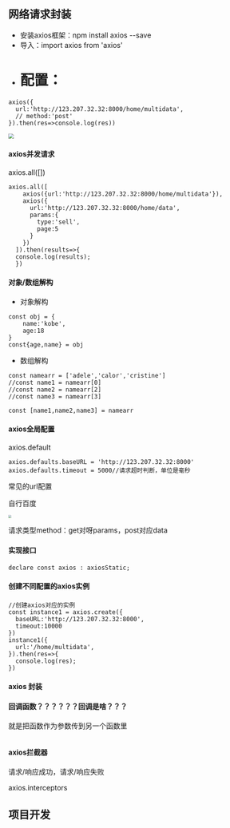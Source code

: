 ## 网络请求封装



* 安装axios框架：npm install axios --save
* 导入：import axios from 'axios'
* # 配置：

```
axios({
  url:'http://123.207.32.32:8000/home/multidata',
  // method:'post'
}).then(res=>console.log(res))
```

<img src="D:\学习笔记\web学习笔记\vue\1588067749(1).jpg" style="zoom:67%;" />

#### axios并发请求

axios.all([])

```
axios.all([
    axios({url:'http://123.207.32.32:8000/home/multidata'}),
    axios({
      url:'http://123.207.32.32:8000/home/data',
      params:{
        type:'sell',
        page:5
      }
    })
  ]).then(results=>{
  console.log(results);
  })
```

#### 对象/数组解构

* 对象解构

``` name
const obj = {
	name:'kobe',
	age:18
}
const{age,name} = obj
```

* 数组解构

```
const namearr = ['adele','calor','cristine']
//const name1 = namearr[0]
//const name2 = namearr[2]
//const name3 = namearr[3]

const [name1,name2,name3] = namearr
```



#### axios全局配置

axios.default

``` 
axios.defaults.baseURL = 'http://123.207.32.32:8000'
axios.defaults.timeout = 5000//请求超时判断，单位是毫秒
```

常见的url配置

自行百度

<img src="D:\学习笔记\web学习笔记\vue\1588172904(1).jpg" style="zoom:40%;" />

请求类型method：get对呀params，post对应data

 #### 实现接口

`declare const axios : axiosStatic;`

#### 创建不同配置的axios实例

```
//创建axios对应的实例
const instance1 = axios.create({
  baseURL:'http://123.207.32.32:8000',
  timeout:10000
})
instance1({
  url:'/home/multidata',
}).then(res=>{
  console.log(res);
})
```

#### axios 封装

#### 回调函数？？？？？？回调是啥？？？

就是把函数作为参数传到另一个函数里

```

```

#### axios拦截器

请求/响应成功，请求/响应失败

axios.interceptors





## 	项目开发

